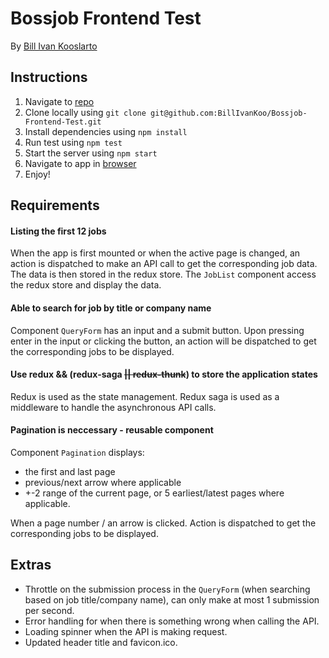 # Bossjob Frontend Test

By [Bill Ivan Kooslarto](mailto:kooslarto.bill.ivan@gmail.com)

## Instructions
1. Navigate to [repo](https://github.com/BillIvanKoo/Bossjob-Frontend-Test)
2. Clone locally using `git clone git@github.com:BillIvanKoo/Bossjob-Frontend-Test.git`
3. Install dependencies using `npm install`
4. Run test using `npm test`
5. Start the server using `npm start`
6. Navigate to app in [browser](http://localhost:3000)
7. Enjoy!

## Requirements
#### Listing the first 12 jobs
When the app is first mounted or when the active page is changed, an action is dispatched to make an API call to get the corresponding job data. The data is then stored in the redux store. The `JobList` component access the redux store and display the data.
#### Able to search for job by title or company name
Component `QueryForm` has an input and a submit button. Upon pressing enter in the input or clicking the button, an action will be dispatched to get the corresponding jobs to be displayed.
#### Use redux && (redux-saga ~~|| redux-thunk~~) to store the application states
Redux is used as the state management. Redux saga is used as a middleware to handle the asynchronous API calls.
#### Pagination is neccessary - reusable component
Component `Pagination` displays:
* the first and last page
* previous/next arrow where applicable
* +-2 range of the current page, or 5 earliest/latest pages where applicable.

When a page number / an arrow is clicked. Action is dispatched to get the corresponding jobs to be displayed.

## Extras
* Throttle on the submission process in the `QueryForm` (when searching based on job title/company name), can only make at most 1 submission per second.
* Error handling for when there is something wrong when calling the API.
* Loading spinner when the API is making request.
* Updated header title and favicon.ico.
